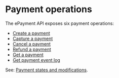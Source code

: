 <!-- START_METADATA
---
sidebar_label: Payment operations
id: payment-operations
sidebar_position: 30
---
END_METADATA -->

# Payment operations

The ePayment API exposes six payment operations:

* [Create a payment](create.md)
* [Capture a payment](capture.md)
* [Cancel a payment](cancel.md)
* [Refund a payment](refund.md)
* [Get a payment](get_info.md)
* [Get payment event log](get_event_log.md)

See: [Payment states and modifications](../payment_states).
